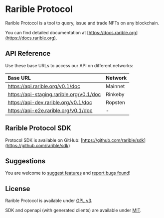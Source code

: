 # Rarible Protocol

Rarible Protocol is a tool to query, issue and trade NFTs on any blockchain.

You can find detailed documentation at [https://docs.rarible.org](https://docs.rarible.org).

## API Reference

Use these base URLs to access our API on different networks:

| Base URL | Network |
| :--- | :--- |
| https://api.rarible.org/v0.1/doc | Mainnet |
| https://api-staging.rarible.org/v0.1/doc | Rinkeby |
| https://api-dev.rarible.org/v0.1/doc | Ropsten |
| https://api-e2e.rarible.org/v0.1/doc | - |

## Rarible Protocol SDK

Protocol SDK is available on GitHub: [https://github.com/rarible/sdk](https://github.com/rarible/sdk)

## Suggestions

You are welcome to [suggest features](https://github.com/rarible/protocol/discussions) and [report bugs found](https://github.com/rarible/protocol/issues)!

## License

Rarible Protocol is available under [GPL v3](LICENSE.md).

SDK and openapi (with generated clients) are available under [MIT](MIT-LICENSE.md).